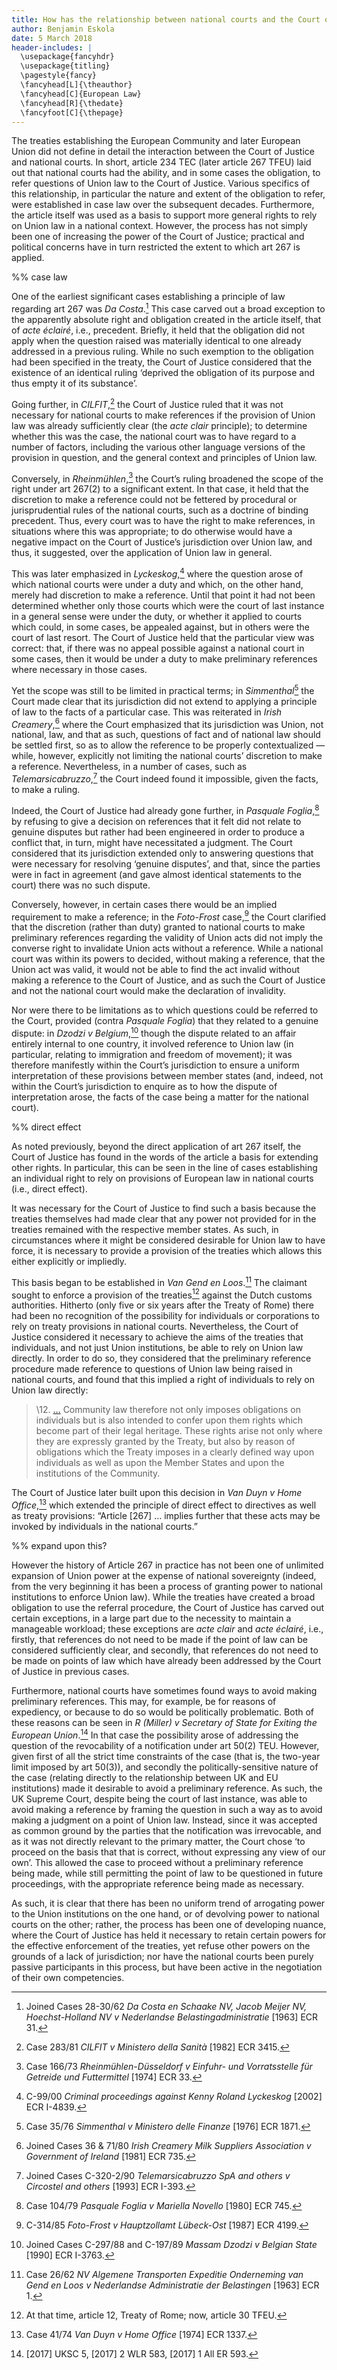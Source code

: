 ```yaml
---
title: How has the relationship between national courts and the Court of Justice under Article 267 TFEU evolved over the years?
author: Benjamin Eskola
date: 5 March 2018
header-includes: |
  \usepackage{fancyhdr}
  \usepackage{titling}
  \pagestyle{fancy}
  \fancyhead[L]{\theauthor}
  \fancyhead[C]{European Law}
  \fancyhead[R]{\thedate}
  \fancyfoot[C]{\thepage}
---
```


The treaties establishing the European Community and later European Union did not define in detail the interaction between the Court of Justice and national courts. In short, article 234 TEC (later article 267 TFEU) laid out that national courts had the ability, and in some cases the obligation, to refer questions of Union law to the Court of Justice. Various specifics of this relationship, in particular the nature and extent of the obligation to refer, were established in case law over the subsequent decades. Furthermore, the article itself was used as a basis to support more general rights to rely on Union law in a national context. However, the process has not simply been one of increasing the power of the Court of Justice; practical and political concerns have in turn restricted the extent to which art 267 is applied.

%% case law

One of the earliest significant cases establishing a principle of law regarding art 267 was _Da Costa_.[^1] This case carved out a broad exception to the apparently absolute right and obligation created in the article itself, that of _acte éclairé_, i.e., precedent. Briefly, it held that the obligation did not apply when the question raised was materially identical to one already addressed in a previous ruling. While no such exemption to the obligation had been specified in the treaty, the Court of Justice considered that the existence of an identical ruling ‘deprived the obligation of its purpose and thus empty it of its substance’.

Going further, in _CILFIT_,[^2] the Court of Justice ruled that it was not necessary for national courts to make references if the provision of Union law was already sufficiently clear (the _acte clair_ principle); to determine whether this was the case, the national court was to have regard to a number of factors, including the various other language versions of the provision in question, and the general context and principles of Union law.

Conversely, in _Rheinmühlen_,[^3] the Court’s ruling broadened the scope of the right under art 267(2) to a significant extent. In that case, it held that the discretion to make a reference could not be fettered by procedural or jurisprudential rules of the national courts, such as a doctrine of binding precedent. Thus, every court was to have the right to make references, in situations where this was appropriate; to do otherwise would have a negative impact on the Court of Justice’s jurisdiction over Union law, and thus, it suggested, over the application of Union law in general.

This was later emphasized in _Lyckeskog_,[^4] where the question arose of which national courts were under a duty and which, on the other hand, merely had discretion to make a reference. Until that point it had not been determined whether only those courts which were the court of last instance in a general sense were under the duty, or whether it applied to courts which could, in some cases, be appealed against, but in others were the court of last resort. The Court of Justice held that the particular view was correct: that, if there was no appeal possible against a national court in some cases, then it would be under a duty to make preliminary references where necessary in those cases.

Yet the scope was still to be limited in practical terms; in _Simmenthal_[^5] the Court made clear that its jurisdiction did not extend to applying a principle of law to the facts of a particular case. This was reiterated in _Irish Creamery_,[^6] where the Court emphasized that its jurisdiction was Union, not national, law, and that as such, questions of fact and of national law should be settled first, so as to allow the reference to be properly contextualized — while, however, explicitly not limiting the national courts’ discretion to make a reference. Nevertheless, in a number of cases, such as _Telemarsicabruzzo_,[^7] the Court indeed found it impossible, given the facts, to make a ruling.

Indeed, the Court of Justice had already gone further, in _Pasquale Foglia_,[^8] by refusing to give a decision on references that it felt did not relate to genuine disputes but rather had been engineered in order to produce a conflict that, in turn, might have necessitated a judgment. The Court considered that its jurisdiction extended only to answering questions that were necessary for resolving ‘genuine disputes’, and that, since the parties were in fact in agreement (and gave almost identical statements to the court) there was no such dispute.

Conversely, however, in certain cases there would be an implied requirement to make a reference; in the _Foto-Frost_ case,[^9] the Court clarified that the discretion (rather than duty) granted to national courts to make preliminary references regarding the validity of Union acts did not imply the converse right to invalidate Union acts without a reference. While a national court was within its powers to decided, without making a reference, that the Union act was valid, it would not be able to find the act invalid without making a reference to the Court of Justice, and as such the Court of Justice and not the national court would make the declaration of invalidity.

Nor were there to be limitations as to which questions could be referred to the Court, provided (contra _Pasquale Foglia_) that they related to a genuine dispute: in _Dzodzi v Belgium_,[^10] though the dispute related to an affair entirely internal to one country, it involved reference to Union law (in particular, relating to immigration and freedom of movement); it was therefore manifestly within the Court’s jurisdiction to ensure a uniform interpretation of these provisions between member states (and, indeed, not within the Court’s jurisdiction to enquire as to how the dispute of interpretation arose, the facts of the case being a matter for the national court).

%% direct effect

As noted previously, beyond the direct application of art 267 itself, the Court of Justice has found in the words of the article a basis for extending other rights. In particular, this can be seen in the line of cases establishing an individual right to rely on provisions of European law in national courts (i.e., direct effect).

It was necessary for the Court of Justice to find such a basis because the treaties themselves had made clear that any power not provided for in the treaties remained with the respective member states. As such, in circumstances where it might be considered desirable for Union law to have force, it is necessary to provide a provision of the treaties which allows this either explicitly or impliedly.

This basis began to be established in _Van Gend en Loos_.[^11] The claimant sought to enforce a provision of the treaties[^12] against the Dutch customs authorities. Hitherto (only five or six years after the Treaty of Rome) there had been no recognition of the possibility for individuals or corporations to rely on treaty provisions in national courts. Nevertheless, the Court of Justice considered it necessary to achieve the aims of the treaties that individuals, and not just Union institutions, be able to rely on Union law directly. In order to do so, they considered that the preliminary reference procedure made reference to questions of Union law being raised in national courts, and found that this implied a right of individuals to rely on Union law directly:

> \12. […]() Community law therefore not only imposes obligations on individuals but is also intended to confer upon them rights which become part of their legal heritage. These rights arise not only where they are expressly granted by the Treaty, but also by reason of obligations which the Treaty imposes in a clearly defined way upon individuals as well as upon the Member States and upon the institutions of the Community.

The Court of Justice later built upon this decision in _Van Duyn v Home Office_,[^13] which extended the principle of direct effect to directives as well as treaty provisions: “Article [267] … implies further that these acts may be invoked by individuals in the national courts.”

%% expand upon this?

However the history of Article 267 in practice has not been one of unlimited expansion of Union power at the expense of national sovereignty (indeed, from the very beginning it has been a process of granting power to national institutions to enforce Union law). While the treaties have created a broad obligation to use the referral procedure, the Court of Justice has carved out certain exceptions, in a large part due to the necessity to maintain a manageable workload; these exceptions are _acte clair_ and _acte éclairé_, i.e., firstly, that references do not need to be made if the point of law can be considered sufficiently clear, and secondly, that references do not need to be made on points of law which have already been addressed by the Court of Justice in previous cases.

Furthermore, national courts have sometimes found ways to avoid making preliminary references. This may, for example, be for reasons of expediency, or because to do so would be politically problematic. Both of these reasons can be seen in _R (Miller) v Secretary of State for Exiting the European Union_.[^14] In that case the possibility arose of addressing the question of the revocability of a notification under art 50(2) TEU. However, given first of all the strict time constraints of the case (that is, the two-year limit imposed by art 50(3)), and secondly the politically-sensitive nature of the case (relating directly to the relationship between UK and EU institutions) made it desirable to avoid a preliminary reference. As such, the UK Supreme Court, despite being the court of last instance, was able to avoid making a reference by framing the question in such a way as to avoid making a judgment on a point of Union law. Instead, since it was accepted as common ground by the parties that the notification was irrevocable, and as it was not directly relevant to the primary matter, the Court chose ‘to proceed on the basis that that is correct, without expressing any view of our own’. This allowed the case to proceed without a preliminary reference being made, while still permitting the point of law to be questioned in future proceedings, with the appropriate reference being made as necessary.

As such, it is clear that there has been no uniform trend of arrogating power to the Union institutions on the one hand, or of devolving power to national courts on the other; rather, the process has been one of developing nuance, where the Court of Justice has held it necessary to retain certain powers for the effective enforcement of the treaties, yet refuse other powers on the grounds of a lack of jurisdiction; nor have the national courts been purely passive participants in this process, but have been active in the negotiation of their own competencies.

[^1]: Joined Cases 28-30/62 _Da Costa en Schaake NV, Jacob Meijer NV, Hoechst-Holland NV v Nederlandse Belastingadministratie_ [1963] ECR 31.
[^2]: Case 283/81 _CILFIT v Ministero della Sanità_ [1982] ECR 3415.
[^3]: Case 166/73 _Rheinmühlen-Düsseldorf v Einfuhr- und Vorratsstelle für Getreide und Futtermittel_ [1974] ECR 33.
[^4]: C-99/00 _Criminal proceedings against Kenny Roland Lyckeskog_ [2002] ECR I-4839.
[^5]: Case 35/76 _Simmenthal v Ministero delle Finanze_ [1976] ECR 1871.
[^6]: Joined Cases 36 & 71/80 _Irish Creamery Milk Suppliers Association v Government of Ireland_ [1981] ECR 735.
[^7]: Joined Cases C-320-2/90 _Telemarsicabruzzo SpA and others v Circostel and others_ [1993] ECR I-393.
[^8]: Case 104/79 _Pasquale Foglia v Mariella Novello_ [1980] ECR 745.
[^9]: C-314/85 _Foto-Frost v Hauptzollamt Lübeck-Ost_ [1987] ECR 4199.
[^10]: Joined Cases C-297/88 and C-197/89 _Massam Dzodzi v Belgian State_ [1990] ECR I-3763.
[^11]: Case 26/62 _NV Algemene Transporten Expeditie Onderneming van Gend en Loos v Nederlandse Administratie der Belastingen_ [1963] ECR 1.
[^12]: At that time, article 12, Treaty of Rome; now, article 30 TFEU.
[^13]: Case 41/74 _Van Duyn v Home Office_ [1974] ECR 1337.
[^14]: [2017] UKSC 5, [2017] 2 WLR 583, [2017] 1 All ER 593.

